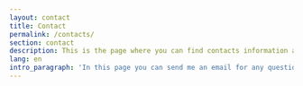 ```yaml
---
layout: contact
title: Contact
permalink: /contacts/
section: contact
description: This is the page where you can find contacts information about kalwalt alias Walter Perdan.
lang: en
intro_paragraph: 'In this page you can send me an email for any questions regarding my art, my applications and other info you require.'
---
```

